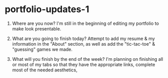 # portfolio-updates-1

1) Where are you now?
I'm still in the beginning of editing my portfolio to make look presentable.  

2) What are you going to finish today?
Attempt to add my resume & my information in the "About" section, as well as add the "tic-tac-toe" & "guessing" games we made.

3) What will you finish by the end of the week?
I'm planning on finishing all or most of my tabs so that they have the appropriate links, complete most of the needed aesthetics,
